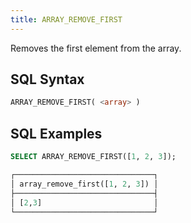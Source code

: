 ```yaml
---
title: ARRAY_REMOVE_FIRST
---
```


Removes the first element from the array.

## SQL Syntax

```sql
ARRAY_REMOVE_FIRST( <array> )
```

## SQL Examples

```sql
SELECT ARRAY_REMOVE_FIRST([1, 2, 3]);

┌───────────────────────────────┐
│ array_remove_first([1, 2, 3]) │
├───────────────────────────────┤
│ [2,3]                         │
└───────────────────────────────┘
```